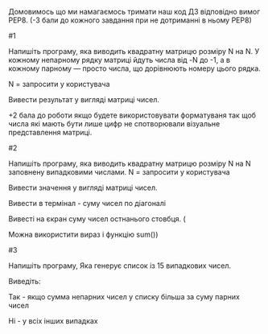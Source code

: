 Домовимось що ми намагаємось тримати наш код ДЗ відповідно вимог PEP8. (-3 бали до кожного завдання при не дотриманні в ньому PEP8)



#1

Напишіть програму, яка виводить квадратну матрицю розміру N на N. У кожному непарному рядку матриці йдуть числа від -N до -1, а в кожному парному — просто числа, що дорівнюють номеру цього рядка.



N = запросити у користувача

Вивести результат у вигляді матриці чисел.

+2 бала до роботи якщо будете використовувати форматуваня так щоб числа які мають бути лише цифр не спотворювали візуальне представлення матриці.





#2

Напишіть програму, яка виводить квадратну матрицю розміру N на N заповнену випадковими числами. N = запросити у користувача

Вивести значення у вигляді матриці чисел.

Вивести в термінал - суму чисел по діагоналі

Вивесті на єкран суму чисел остнанього стовбця. (

Можна використити вираз і функцію sum())

 

#3

Напишіть програму, Яка генерує список із 15 випадкових чисел.



Виведіть:

Так - якщо сумма непарних чисел у списку більша за суму парних чисел  

Ні - у всіх інших випадках